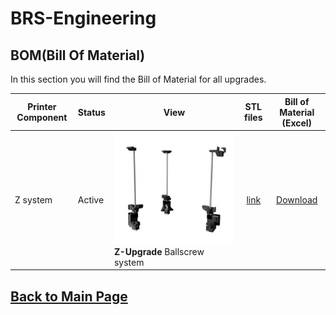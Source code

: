 
# BRS-Engineering  
## BOM(Bill Of Material)

In this section you will find the Bill of Material for all upgrades. 

Printer Component|Status|View|STL files|Bill of Material (Excel)
-----------------|------|-----------------------------------| :----: |  :---------------:
Z system|Active|![alt text](/image/Complete.png)<br> **Z-Upgrade** Ballscrew system|[link](https://www.thingiverse.com/thing:4978199)|[Download](/bom/BOM_ZU_160-165-166.xlsx)  


## [Back to Main Page](/readme.md)
